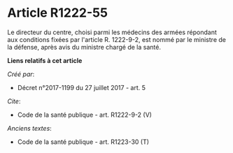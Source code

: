 # Article R1222-55

Le directeur du centre, choisi parmi les médecins des armées répondant aux conditions fixées par l'article R. 1222-9-2, est
nommé par le ministre de la défense, après avis du ministre chargé de la santé.

**Liens relatifs à cet article**

_Créé par_:

  - Décret n°2017-1199 du 27 juillet 2017 - art. 5

_Cite_:

  - Code de la santé publique - art. R1222-9-2 (V)

_Anciens textes_:

  - Code de la santé publique - art. R1223-30 (T)
